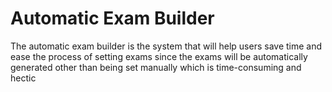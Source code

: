 # Automatic Exam Builder
The automatic exam builder is the system that will help users save time and ease the process of setting exams since the exams will be automatically generated other than being set manually which is time-consuming and hectic

